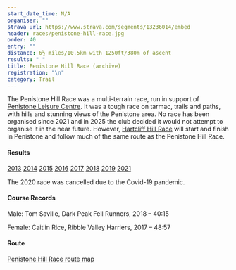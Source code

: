 ```yaml
---
start_date_time: N/A
organiser: ""
strava_url: https://www.strava.com/segments/13236014/embed
header: races/penistone-hill-race.jpg
order: 40
entry: ""
distance: 6½ miles/10.5km with 1250ft/380m of ascent
results: " "
title: Penistone Hill Race (archive)
registration: "\n"
category: Trail
---
```

The Penistone Hill Race was a multi-terrain race, run in support of [Penistone Leisure Centre](http://www.penistoneleisurecentre.org.uk). It was a tough race on tarmac, trails and paths, with hills and stunning views of the Penistone area.  No race has been organised since 2021 and in 2025 the club decided it would not attempt to organise it in the near future.  However, [Hartcliff Hill Race](https://pfrac.co.uk/races/hartcliff-hill) will start and finish in Penistone and follow much of the same route as the Penistone Hill Race.

#### Results

[2013](https://thepowerof10.info/results/results.aspx?meetingid=139172)
[2014](https://www.runbritainrankings.com/results/results.aspx?meetingid=122543)
[2015](https://www.runbritainrankings.com/results/results.aspx?meetingid=150197)
[2016](https://thepowerof10.info/results/results.aspx?meetingid=183291)
[2017](https://www.runbritainrankings.com/results/results.aspx?meetingid=218984)
[2018](https://thepowerof10.info/results/results.aspx?meetingid=259816)
[2019](https://pfrac.co.uk/static/results/penistone-hill/penistone-hill-2019-results.pdf)
[2021](https://www.runbritainrankings.com/results/results.aspx?meetingid=436543)

The 2020 race was cancelled due to the Covid-19 pandemic.

#### Course Records

Male: Tom Saville, Dark Peak Fell Runners, 2018 &ndash; 40:15

Female: Caitlin Rice, Ribble Valley Harriers, 2017 &ndash; 48:57

#### Route

[Penistone Hill Race route map](https://pfrac.co.uk/static/images/maps/penistone-hill-race.png)